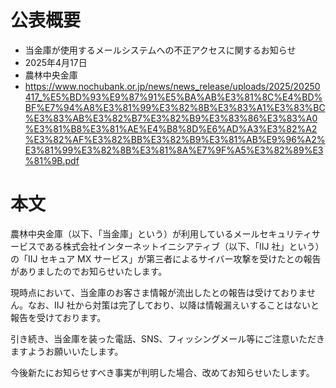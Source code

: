# 公表概要
- 当⾦庫が使⽤するメールシステムへの不正アクセスに関するお知らせ 
- 2025年4月17日
- 農林中央金庫
- https://www.nochubank.or.jp/news/news_release/uploads/2025/20250417_%E5%BD%93%E9%87%91%E5%BA%AB%E3%81%8C%E4%BD%BF%E7%94%A8%E3%81%99%E3%82%8B%E3%83%A1%E3%83%BC%E3%83%AB%E3%82%B7%E3%82%B9%E3%83%86%E3%83%A0%E3%81%B8%E3%81%AE%E4%B8%8D%E6%AD%A3%E3%82%A2%E3%82%AF%E3%82%BB%E3%82%B9%E3%81%AB%E9%96%A2%E3%81%99%E3%82%8B%E3%81%8A%E7%9F%A5%E3%82%89%E3%81%9B.pdf

# 本文
農林中央⾦庫（以下、「当⾦庫」という）が利⽤しているメールセキュリティサービスである株式会社インターネットイニシアティブ（以下、「IIJ 社」という）の「IIJ セキュア MX サービス」が第三者によるサイバー攻撃を受けたとの報告がありましたのでお知らせいたします。

現時点において、当⾦庫のお客さま情報が流出したとの報告は受けておりません。なお、IIJ 社から対策は完了しており、以降は情報漏えいすることはないと報告を受けております。

引き続き、当⾦庫を装った電話、SNS、フィッシングメール等にご注意いただきますようお願いいたします。

今後新たにお知らせすべき事実が判明した場合、改めてお知らせいたします。 
